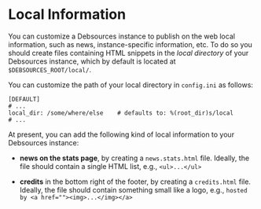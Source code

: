 # Local Information

You can customize a Debsources instance to publish on the web local
information, such as news, instance-specific information, etc. To do so you
should create files containing HTML snippets in the _local directory_ of your
Debsources instance, which by default is located at `$DEBSOURCES_ROOT/local/`.

You can customize the path of your local directory in `config.ini` as follows:

    [DEFAULT]
    # ...
    local_dir: /some/where/else    # defaults to: %(root_dir)s/local
    # ...

At present, you can add the following kind of local information to your
Debsources instance:

- **news on the stats page**, by creating a `news.stats.html` file. Ideally,
  the file should contain a single HTML list, e.g., `<ul>...</ul>`

- **credits** in the bottom right of the footer, by creating a `credits.html`
  file. Ideally, the file should contain something small like a logo, e.g.,
  `hosted by <a href=""><img>...</img></a>`
